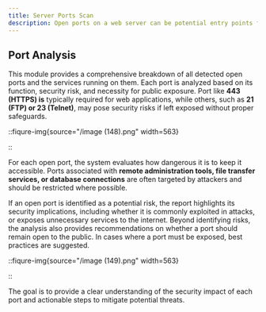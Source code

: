 ```yaml
---
title: Server Ports Scan
description: Open ports on a web server can be potential entry points for attackers. The <strong>Server Port Scan</strong> module identifies all open ports on the target server and assesses their security risks. Some ports are necessary for functionality, while others might expose unnecessary attack surfaces. Understanding which ports are accessible and their potential security implications helps in securing the server effectively.
---
```


## Port Analysis

This module provides a comprehensive breakdown of all detected open ports and the services running on them. Each port is analyzed based on its function, security risk, and necessity for public exposure. Port like **443 (HTTPS) is** typically required for web applications, while others, such as **21 (FTP) or 23 (Telnet)**, may pose security risks if left exposed without proper safeguards.

::fiqure-img{source="/image (148).png" width=563}

<!-- <img src="/image (148).png" alt="" width="563"> -->

::

For each open port, the system evaluates how dangerous it is to keep it accessible. Ports associated with **remote administration tools, file transfer services, or database connections** are often targeted by attackers and should be restricted where possible.&#x20;

If an open port is identified as a potential risk, the report highlights its security implications, including whether it is commonly exploited in attacks, or exposes unnecessary services to the internet. Beyond identifying risks, the analysis also provides recommendations on whether a port should remain open to the public. In cases where a port must be exposed, best practices are suggested.&#x20;

::fiqure-img{source="/image (149).png" width=563}

<!-- <img src="/image (149).png" alt="" width="563"> -->

::

The goal is to provide a clear understanding of the security impact of each port and actionable steps to mitigate potential threats.
